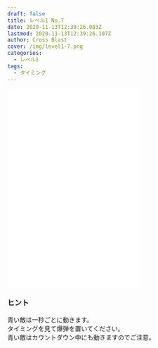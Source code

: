 ```yaml
---
draft: false
title: レベル1 No.7
date: 2020-11-13T12:39:26.083Z
lastmod: 2020-11-13T12:39:26.107Z
author: Cross Blast
cover: /img/level1-7.png
categories:
  - レベル1
tags:
  - タイミング
---
```

<p><iframe style="height: 450px;" src="//fervent-lumiere-0e0ee3.netlify.app/#/blast/level1-7/ja" frameborder="0" scrolling="no" allowfullscreen=""></iframe></p>

### ヒント

青い敵は一秒ごとに動きます。\
タイミングを見て爆弾を置いてください。\
青い敵はカウントダウン中にも動きますのでご注意。